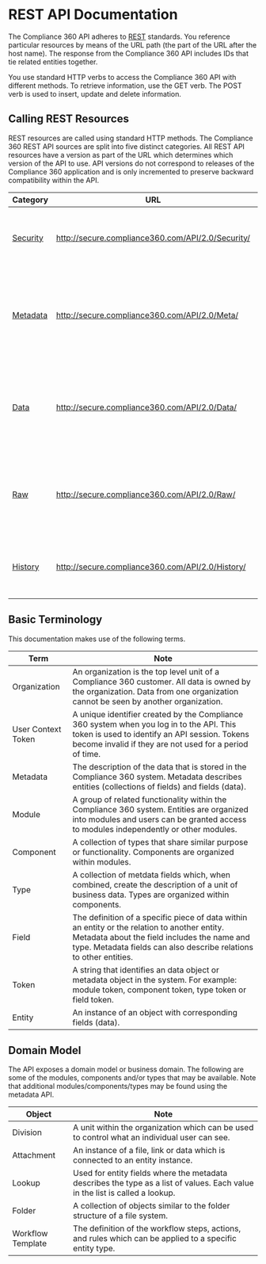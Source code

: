 # REST API Documentation

The Compliance 360 API adheres to [REST](http://en.wikipedia.org/wiki/REST) standards. You reference particular resources by means of the URL path (the part of the URL after the host name). The response from the Compliance 360 API includes IDs that tie related entities together.

You use standard HTTP verbs to access the Compliance 360 API with different methods. To retrieve information, use the GET verb. The POST verb is used to insert, update and delete information.

## Calling REST Resources

REST resources are called using standard HTTP methods. The Compliance 360 REST API sources are split into five distinct categories. All REST API resources have a version as part of the URL which determines which version of the API to use. API versions do not correspond to releases of the Compliance 360 application and is only incremented to preserve backward compatibility within the API.

| Category | URL | Description |
| --- | --- | --- |
| [Security](security.html) | http://secure.compliance360.com/API/2.0/Security/ | Provides the ability to log in with a username and password |
| [Metadata](meta.html) | http://secure.compliance360.com/API/2.0/Meta/ | Provides metadata information about the entities and fields exposed by the other APIs |
| [Data](data.html) | http://secure.compliance360.com/API/2.0/Data/ | Provides CRUD (create, retrieve, update and delete) operations for entities and fields |
| [Raw](raw.html) | http://secure.compliance360.com/API/2.0/Raw/ | Provides streaming functionality for uploading and downloading files |
| [History](history.html) | http://secure.compliance360.com/API/2.0/History/ | Provides retrieve operation for entities that track history |

## Basic Terminology

This documentation makes use of the following terms.

| Term | Note |
| --- | --- |
| Organization | An organization is the top level unit of a Compliance 360 customer. All data is owned by the organization. Data from one organization cannot be seen by another organization. |
| User Context Token | A unique identifier created by the Compliance 360 system when you log in to the API. This token is used to identify an API session. Tokens become invalid if they are not used for a period of time. |
| Metadata | The description of the data that is stored in the Compliance 360 system. Metadata describes entities (collections of fields) and fields (data). |
| Module | A group of related functionality within the Compliance 360 system. Entities are organized into modules and users can be granted access to modules independently or other modules. |
| Component | A collection of types that share similar purpose or functionality.  Components are organized within modules. |
| Type | A collection of metdata fields which, when combined, create the description of a unit of business data. Types are organized within components. |
| Field | The definition of a specific piece of data within an entity or the relation to another entity. Metadata about the field includes the name and type. Metadata fields can also describe relations to other entities. |
| Token | A string that identifies an data object or metadata object in the system.  For example: module token, component token, type token or field token. |
| Entity | An instance of an object with corresponding fields (data). |

## Domain Model

The API exposes a domain model or business domain. The following are some of the modules, components and/or types that may be available.  Note that additional modules/components/types may be found using the metadata API.

| Object | Note |
| --- | --- |
| Division | A unit within the organization which can be used to control what an individual user can see. |
| Attachment | An instance of a file, link or data which is connected to an entity instance. |
| Lookup | Used for entity fields where the metadata describes the type as a list of values. Each value in the list is called a lookup. |
| Folder | A collection of objects similar to the folder structure of a file system. |
| Workflow Template | The definition of the workflow steps, actions, and rules which can be applied to a specific entity type. |
